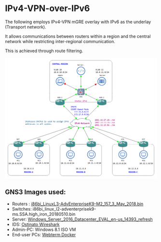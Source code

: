 # IPv4-VPN-over-IPv6



The following employs IPv4-VPN mGRE overlay with IPv6 as the underlay (Transport network).

It allows communications between routers within a region and the central network while restricting inter-regional communication.

This is achieved through route filtering.


![Topology](/Network/Topology.png)





## GNS3 Images used:
* Routers : [i86bi_LinuxL3-AdvEnterpriseK9-M2_157_3_May_2018.bin](https://www.gns3.com/marketplace/appliances/cisco-iou-l3)
* Switches: i86bi_linux_l2-adventerprisek9-ms.SSA.high_iron_20180510.bin
* Server: [Windows_Server_2016_Datacenter_EVAL_en-us_14393_refresh](https://www.microsoft.com/en-us/evalcenter/evaluate-windows-server-2016)
* IDS: [Ostinato Wireshark](https://gns3.com/marketplace/appliances/ostinato-wireshark)
* Admin-PC: Windows 8.1 ISO VM
* End-user PCs: [Webterm Docker](https://gns3.com/marketplace/appliances/webterm)